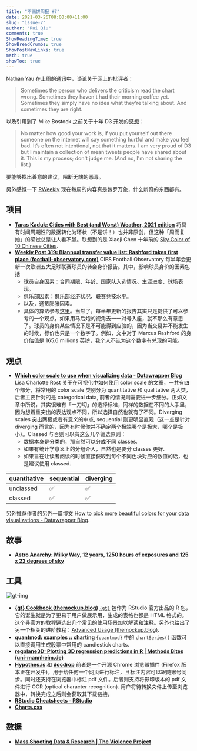 ```yaml
---
title: "不画饼周报 #7"
date: 2021-03-26T08:00:00+11:00
slug: "issue-7"
author: "Rui Qiu"
comments: true
ShowReadingTime: true
ShowBreadCrumbs: true
ShowPostNavLinks: true
math: true
showToc: true
---
```


Nathan Yau 在上周的[通讯](https://flowingdata.com/2021/03/18/process-131-bad-charts/)中，谈论关于网上的批评者：

> Sometimes the person who delivers the criticism read the chart wrong. Sometimes they haven't had their morning coffee yet. Sometimes they simply have no idea what they're talking about. And sometimes they are right.

以及引用到了 Mike Bostock 之前关于十年 D3 开发的[感想](https://observablehq.com/@mbostock/10-years-of-open-source-visualization)：

> No matter how good your work is, if you put yourself out there someone on the internet will say something hurtful and make you feel bad. It’s often not intentional, not that it matters. I am very proud of D3 but I maintain a collection of mean tweets people have shared about it. This is my process; don't judge me. (And no, I'm not sharing the list.)

要能够找出善意的建议，阻断无端的恶毒。

另外感慨一下 [RWeekly](https://rweekly.org/) 现在每周的内容真是包罗万象，什么新奇的东西都有。

## 项目
- **[Taras Kaduk: Cities with Best (and Worst) Weather, 2021 edition](https://taraskaduk.com/posts/2021-03-14-best-weather-2/)** 将具有时间周期性的数据转化为环状（不是饼！）也并非原创，但这种「周而复始」的感觉总是让人看不腻。联想到的是 Xiaoji Chen 十年前的 [Sky Color of 10 Chinese Cities](https://www.xiaoji-chen.com/2011/sky-color-of-10-chinese-cities).
- **[Weekly Post 319: Biannual transfer value list: Rashford takes first place (football-observatory.com)](https://football-observatory.com/IMG/sites/b5wp/2020/wp319/en/)** CIES Football Observatory 每半年会更新一次欧洲五大足球联赛球员的转会身价报告。其中，影响球员身价的因素包括
    - 球员自身因素：合同期限、年龄、国家队入选情况、生涯进度、球场表现。
    - 俱乐部因素：俱乐部经济状况、联赛竞技水平。
    - 以及，通货膨胀因素。
    - 具体的算法参考[这里](https://football-observatory.com/IMG/sites/mr/mr53/en/)。当然了，每半年更新的报告其实只是提供了可以参考的一个观点，如果用马后炮的视角去一一对号入座，就不那么有意思了。球员的身价某些情况下是不可能得到应验的，因为当交易并不能发生的时候，标价也只是一个数字了。例如，文中对于 Marcus Rashford 的身价估值是 165.6 millions 英镑，我个人不认为这个数字有兑现的可能。

## 观点
- **[Which color scale to use when visualizing data - Datawrapper Blog](https://blog.datawrapper.de/which-color-scale-to-use-in-data-vis/)** Lisa Charlotte Rost 关于在可视化中如何使用 color scale 的文章，一共有四个部分，将常用的 color scale 类别分为 quantitative 和 qualitative 两大类，后者主要针对的是 categorical data, 前者的情况则需要进一步细分。正如文章中所说，其实很难有「一刀切」的选择标准，同样的数据在不同的人手里，因为想着重突出的表达观点不同，所以选择自然也就有了不同。Diverging scales 突出两极或者有意义的中点, sequential 则更明显直观（这一点是针对 diverging 而言的，因为有时候你并不确定两个极端哪个是极大，哪个是极小）。Classed 与否则可以有这么几个筛选原则：
    - 数据本身是分类的，那自然可以分成不同 classes.
    - 如果有统计学意义上的分组介入，自然也是要分 classes 更好.
    - 如果旨在让读者阅读的时候直接获取到每个不同色块对应的数值的话，也是建议使用 classed.

| quantitative | sequential | diverging |
| ------------ | ---------- | --------- |
| unclassed    | ✅          | ✅         |
| classed      | ✅          | ✅         |

另外推荐作者的另外一篇博文 [How to pick more beautiful colors for your data visualizations - Datawrapper Blog](https://blog.datawrapper.de/beautifulcolors/).

## 故事
- **[Astro Anarchy: Milky Way, 12 years, 1250 hours of exposures and 125 x 22 degrees of sky](https://astroanarchy.blogspot.com/2021/03/gigapixel-mosaic-of-milky-way-1250.html)**

## 工具
![gt-img](https://gt.rstudio.com/reference/figures/gt_parts_of_a_table.svg)

- **[{gt} Cookbook (themockup.blog)](https://themockup.blog/static/gt-cookbook.html)** [`{gt}`](https://gt.rstudio.com/) 包作为 RStudio 官方出品的 R 包，它的诞生就是为了更易于用户做展示用，生成的表格也都是 HTML 格式的。这个非官方的教程遴选出几个常见的使用场景加以解读和注释。另外也给出了另一个相关的进阶教程：[Advanced Usage (themockup.blog)](https://themockup.blog/static/gt-cookbook-advanced.html).
- **[quantmod: examples :: charting](https://www.quantmod.com/examples/charting/)** `{quantmod}` 中的 `chartSeries()` 函数可以直接调用生成股票中常用的 candlestick charts.
- **[regplane3D: Plotting 3D regression predictions in R | Methods Bites (uni-mannheim.de)](https://www.mzes.uni-mannheim.de/socialsciencedatalab/article/regplane3d/)**
- **[Hypothes.is](https://web.hypothes.is/)** 和 **[docdrop](https://docdrop.org/)** 前者是一个开源 Chrome 浏览器插件 (Firefox  版本正在开发中)，用于给任何一个网页进行标注，且标注内容可以跟随账号同步。同时还支持在浏览器中标注 pdf 文件。后者则支持将影印版本的 pdf 文件进行 OCR (optical character recognition). 用户将待转换文件上传至浏览器中，转换完成之后则会获取其下载链接。
- **[RStudio Cheatsheets - RStudio](https://rstudio.com/resources/cheatsheets/)**
- **[Charts.css](https://chartscss.org/)**

## 数据
- **[Mass Shooting Data & Research | The Violence Project](https://www.theviolenceproject.org/)**
